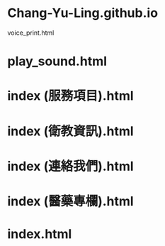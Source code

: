 # Chang-Yu-Ling.github.io
 voice_print.html
# play_sound.html
# index (服務項目).html
# index (衛教資訊).html
# index (連絡我們).html
# index (醫藥專欄).html
# index.html
